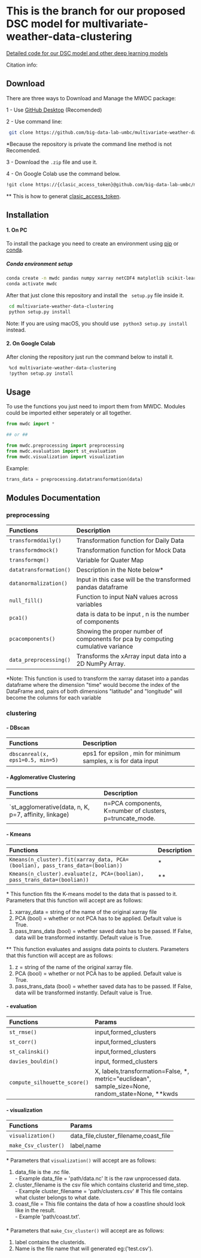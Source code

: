 # This is the branch for our proposed DSC model for multivariate-weather-data-clustering

[Detailed code for our DSC model and other deep learning models](https://github.com/big-data-lab-umbc/multivariate-weather-data-clustering/tree/DSC/Benchmark/Deep_Learning_Methods)

Citation info: 



## Download

There are three ways to Download and Manage the MWDC package:

1 - Use [GitHub Desktop](https://desktop.github.com/) (Recomended)

2 - Use command line:

```bash
 git clone https://github.com/big-data-lab-umbc/multivariate-weather-data-clustering.git
```

\*Because the repository is private the command line method is not Recomended.

3 - Download the `.zip` file and use it.

4 - On Google Colab use the command below.

```bash
!git clone https://{clasic_access_token}@github.com/big-data-lab-umbc/multivariate-weather-data-clustering.git
```

\*\* This is how to generat [clasic_access_token](https://docs.github.com/en/authentication/keeping-your-account-and-data-secure/creating-a-personal-access-token#creating-a-personal-access-token-classic).

## Installation

#### 1. On PC

To install the package you need to create an environment using [pip](https://packaging.python.org/en/latest/guides/installing-using-pip-and-virtual-environments/) or [conda](https://conda.io/projects/conda/en/latest/user-guide/tasks/manage-environments.html). 

##### Conda environment setup
```bash
conda create -n mwdc pandas numpy xarray netCDF4 matplotlib scikit-learn scipy dask
conda activate mwdc
```

After that just clone this repository and install the ` setup.py` file inside it.

```bash
 cd multivariate-weather-data-clustering
 python setup.py install
```

Note: If you are using macOS, you should use ` python3 setup.py install` instead.

#### 2. On Google Colab

After cloning the repository just run the command below to install it.

```bash
 %cd multivariate-weather-data-clustering
 !python setup.py install
```

## Usage

To use the functions you just need to import them from MWDC. Modules could be imported either seperately or all together.

```python
from mwdc import *

## or ##

from mwdc.preprocessing import preprocessing
from mwdc.evaluation import st_evaluation
from mwdc.visualization import visualization

```

Example:

```python
trans_data = preprocessing.datatransformation(data)
```

## Modules Documentation

### preprocessing

| Functions              | Description                                                                      |
| :--------------------- | :------------------------------------------------------------------------------- |
| `transformddaily()`    | Transformation function for Daily Data                                           |
| `transformdmock()`     | Transformation function for Mock Data                                            |
| `transformqm()`        | Variable for Quater Map                                                          |
| `datatransformation()` | Description in the Note below\*                                                  |
| `datanormalization()`  | Input in this case will be the transformed pandas dataframe                      |
| `null_fill()`          | Function to input NaN values across variables                                    |
| `pca1()`               | data is data to be input , n is the number of components                         |
| `pcacomponents()`      | Showing the proper number of components for pca by computing cumulative variance |
| `data_preprocessing()` | Transforms the xArray input data into a 2D NumPy Array.                          |

\*Note: This function is used to transform the xarray dataset into a pandas dataframe where the dimension "time" would become the index of the DataFrame and,
pairs of both dimensions "latitude" and "longitude" will become the columns for each variable

### clustering

#### - DBscan

| Functions                        | Description                                                     |
| :------------------------------- | :-------------------------------------------------------------- |
| `dbscanreal(x, eps1=0.5, min=5)` | eps1 for epsilon , min for minimum samples, x is for data input |

#### - Agglomerative Clustering

| Functions                        | Description                                                     |
| :------------------------------- | :-------------------------------------------------------------- |
| `st_agglomerative(data, n, K, p=7, affinity, linkage)| n=PCA components, K=number of clusters, p=truncate_mode.

#### - Kmeans

| Functions                                                                      | Description |
| :----------------------------------------------------------------------------- | :---------- |
| `Kmeans(n_cluster).fit(xarray_data, PCA=(boolian), pass_trans_data=(boolian))` | \*          |
| `Kmeans(n_cluster).evaluate(z, PCA=(boolian), pass_trans_data=(boolian))`      | \*\*        |

\* This function fits the K-means model to the data that is passed to it.  
 Parameters that this function will accept are as follows:

1.  xarray_data = string of the name of the original xarray file
2.  PCA (bool) = whether or not PCA has to be applied. Default value is True.
3.  pass_trans_data (bool) = whether saved data has to be passed. If False, data will be transformed instantly. Default value is True.

\*\* This function evaluates and assigns data points to clusters.
Parameters that this function will accept are as follows:

1.  z = string of the name of the original xarray file.
2.  PCA (bool) = whether or not PCA has to be applied. Default value is True.
3.  pass_trans_data (bool) = whether saved data has to be passed. If False, data will be transformed instantly. Default value is True.

#### - evaluation

| Functions                    | Params                                                                                                |
| :--------------------------- | :---------------------------------------------------------------------------------------------------- |
| `st_rmse()`                  | input,formed_clusters                                                                                 |
| `st_corr()`                  | input,formed_clusters                                                                                 |
| `st_calinski()`              | input,formed_clusters                                                                                 |
| `davies_bouldin()`           | input, formed_clusters                                                                                |
| `compute_silhouette_score()` | X, labels,transformation=False, \*, metric="euclidean", sample_size=None, random_state=None, \*\*kwds |

#### - visualization

| Functions            | Params                                |
| :------------------- | :------------------------------------ |
| `visualization()`    | data_file,cluster_filename,coast_file |
| `make_Csv_cluster()` | label,name                            |

\* Parameters that `visualization()` will accept are as follows:

1.  data_file is the .nc file.  
    \- Example data_file = 'path/data.nc' It is the raw unprocessed data.
2.  cluster_filename is the csv file which contains clusterid and time_step.  
    \- Example cluster_filename = 'path/clusters.csv' # This file contains what cluster belongs to what date.
3.  coast_file = This file contains the data of how a coastline should look like in the result.  
    \- Example 'path/coast.txt'.

####

\* Parameters that `make_Csv_cluster()` will accept are as follows:

1.  label contains the clusterids.
2.  Name is the file name that will generated eg:('test.csv').

